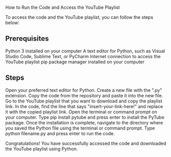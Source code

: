 How to Run the Code and Access the YouTube Playlist

To access the code and the YouTube playlist, you can follow the steps below:

## Prerequisites
Python 3 installed on your computer
A text editor for Python, such as Visual Studio Code, Sublime Text, or PyCharm
Internet connection to access the YouTube playlist
pip package manager installed on your computer

## Steps
Open your preferred text editor for Python.
Create a new file with the ".py" extension.
Copy the code from the repository and paste it into the new file.
Go to the YouTube playlist that you want to download and copy the playlist link.
In the code, find the line that says "insert-your-link-here!" and replace it with the copied playlist link.
Open the terminal or command prompt on your computer.
Type pip install pytube and press enter to install the PyTube package.
Once the installation is complete, navigate to the directory where you saved the Python file using the terminal or command prompt.
Type python filename.py and press enter to run the code.

Congratulations! You have successfully accessed the code and downloaded the YouTube playlist using Python.
